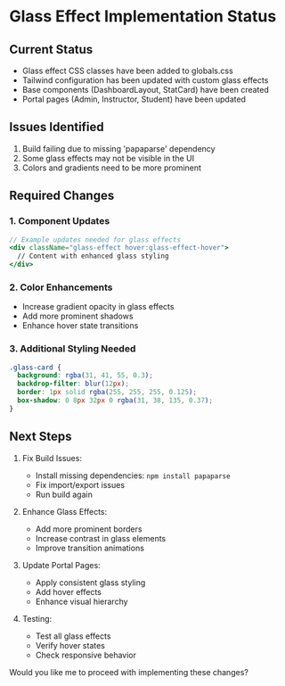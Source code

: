 # Glass Effect Implementation Status

## Current Status
- Glass effect CSS classes have been added to globals.css
- Tailwind configuration has been updated with custom glass effects
- Base components (DashboardLayout, StatCard) have been created
- Portal pages (Admin, Instructor, Student) have been updated

## Issues Identified
1. Build failing due to missing 'papaparse' dependency
2. Some glass effects may not be visible in the UI
3. Colors and gradients need to be more prominent

## Required Changes

### 1. Component Updates
```jsx
// Example updates needed for glass effects
<div className="glass-effect hover:glass-effect-hover">
  // Content with enhanced glass styling
</div>
```

### 2. Color Enhancements
- Increase gradient opacity in glass effects
- Add more prominent shadows
- Enhance hover state transitions

### 3. Additional Styling Needed
```css
.glass-card {
  background: rgba(31, 41, 55, 0.3);
  backdrop-filter: blur(12px);
  border: 1px solid rgba(255, 255, 255, 0.125);
  box-shadow: 0 8px 32px 0 rgba(31, 38, 135, 0.37);
}
```

## Next Steps

1. Fix Build Issues:
   - Install missing dependencies: `npm install papaparse`
   - Fix import/export issues
   - Run build again

2. Enhance Glass Effects:
   - Add more prominent borders
   - Increase contrast in glass elements
   - Improve transition animations

3. Update Portal Pages:
   - Apply consistent glass styling
   - Add hover effects
   - Enhance visual hierarchy

4. Testing:
   - Test all glass effects
   - Verify hover states
   - Check responsive behavior

Would you like me to proceed with implementing these changes?